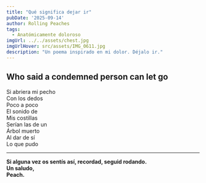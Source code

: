```yaml
---
title: "Qué significa dejar ir"
pubDate: '2025-09-14'
author: Rolling Peaches
tags:
  - Anatómicamente doloroso
imgUrl: ../../assets/chest.jpg
imgUrlHover: src/assets/IMG_0611.jpg
description: "Un poema inspirado en mi dolor. Déjalo ir."
---
```


## Who said a condemned person can let go

Si abriera mi pecho  
Con los dedos  
Poco a poco  
El sonido de  
Mis costillas  
Serían las de un  
Árbol muerto  
Al dar de sí  
Lo que pudo

---

**Si alguna vez os sentís así, recordad, seguid rodando.  
Un saludo,  
Peach.**
